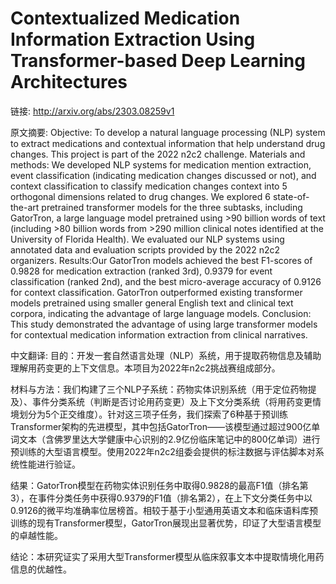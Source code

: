 # Contextualized Medication Information Extraction Using Transformer-based Deep Learning Architectures

链接: http://arxiv.org/abs/2303.08259v1

原文摘要:
Objective: To develop a natural language processing (NLP) system to extract
medications and contextual information that help understand drug changes. This
project is part of the 2022 n2c2 challenge.
  Materials and methods: We developed NLP systems for medication mention
extraction, event classification (indicating medication changes discussed or
not), and context classification to classify medication changes context into 5
orthogonal dimensions related to drug changes. We explored 6 state-of-the-art
pretrained transformer models for the three subtasks, including GatorTron, a
large language model pretrained using >90 billion words of text (including >80
billion words from >290 million clinical notes identified at the University of
Florida Health). We evaluated our NLP systems using annotated data and
evaluation scripts provided by the 2022 n2c2 organizers.
  Results:Our GatorTron models achieved the best F1-scores of 0.9828 for
medication extraction (ranked 3rd), 0.9379 for event classification (ranked
2nd), and the best micro-average accuracy of 0.9126 for context classification.
GatorTron outperformed existing transformer models pretrained using smaller
general English text and clinical text corpora, indicating the advantage of
large language models.
  Conclusion: This study demonstrated the advantage of using large transformer
models for contextual medication information extraction from clinical
narratives.

中文翻译:
目的：开发一套自然语言处理（NLP）系统，用于提取药物信息及辅助理解用药变更的上下文信息。本项目为2022年n2c2挑战赛组成部分。

材料与方法：我们构建了三个NLP子系统：药物实体识别系统（用于定位药物提及）、事件分类系统（判断是否讨论用药变更）及上下文分类系统（将用药变更情境划分为5个正交维度）。针对这三项子任务，我们探索了6种基于预训练Transformer架构的先进模型，其中包括GatorTron——该模型通过超过900亿单词文本（含佛罗里达大学健康中心识别的2.9亿份临床笔记中的800亿单词）进行预训练的大型语言模型。使用2022年n2c2组委会提供的标注数据与评估脚本对系统性能进行验证。

结果：GatorTron模型在药物实体识别任务中取得0.9828的最高F1值（排名第3），在事件分类任务中获得0.9379的F1值（排名第2），在上下文分类任务中以0.9126的微平均准确率位居榜首。相较于基于小型通用英语文本和临床语料库预训练的现有Transformer模型，GatorTron展现出显著优势，印证了大型语言模型的卓越性能。

结论：本研究证实了采用大型Transformer模型从临床叙事文本中提取情境化用药信息的优越性。
